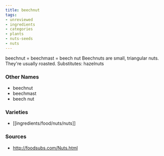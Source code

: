 ```yaml
---
title: beechnut
tags:
- unreviewed
- ingredients
- categories
- plants
- nuts-seeds
- nuts
---
```

beechnut = beechmast = beech nut Beechnuts are small, triangular nuts. They're usually roasted. Substitutes: hazelnuts

### Other Names

* beechnut
* beechmast
* beech nut

### Varieties

* [[ingredients/food/nuts/nuts]]

### Sources
* http://foodsubs.com/Nuts.html
